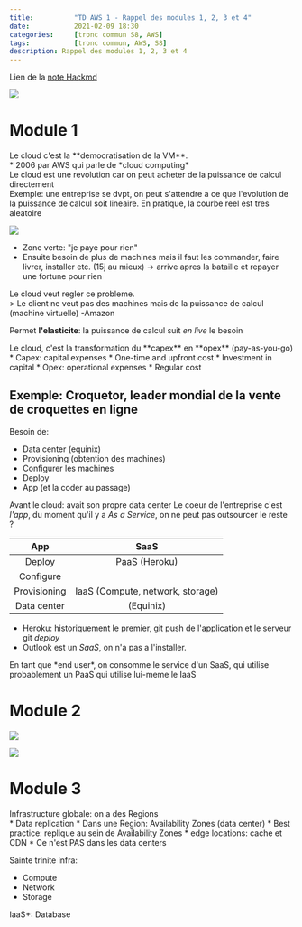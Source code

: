 ```yaml
---
title:          "TD AWS 1 - Rappel des modules 1, 2, 3 et 4"
date:           2021-02-09 18:30
categories:     [tronc commun S8, AWS]
tags:           [tronc commun, AWS, S8]
description: Rappel des modules 1, 2, 3 et 4
---
```

Lien de la [note Hackmd](https://hackmd.io/@lemasymasa/r1268Bl-d)

![](https://i.imgur.com/MF1fTmi.png)

# Module 1

<div class="alert alert-info" role="alert" markdown="1">
Le cloud c'est la **democratisation de la VM**.
</div>
* 2006 par AWS qui parle de *cloud computing*

<div class="alert alert-success" role="alert" markdown="1">
Le cloud est une revolution car on peut acheter de la puissance de calcul directement
</div>
Exemple: une entreprise se dvpt, on peut s'attendre a ce que l'evolution de la puissance de calcul soit lineaire. En pratique, la courbe reel est tres aleatoire

![](https://i.imgur.com/EhgPm27.png)
* Zone verte: "je paye pour rien"
* Ensuite besoin de plus de machines mais il faut les commander, faire livrer, installer etc. (15j au mieux) $\rightarrow$ arrive apres la bataille et repayer une fortune pour rien

<div class="alert alert-danger" role="alert" markdown="1">
Le cloud veut regler ce probleme.
</div>
> Le client ne veut pas des machines mais de la puissance de calcul (machine virtuelle) -Amazon

Permet **l'elasticite**: la puissance de calcul suit *en live* le besoin

<div class="alert alert-danger" role="alert" markdown="1">
Le cloud, c'est la transformation du **capex** en **opex** (pay-as-you-go)
</div>
* Capex: capital expenses
    * One-time and upfront cost
    * Investment in capital
* Opex: operational expenses
    * Regular cost

## Exemple: Croquetor, leader mondial de la vente de croquettes en ligne
Besoin de:
* Data center (equinix)
* Provisioning (obtention des machines)
* Configurer les machines
* Deploy
* App (et la coder au passage)

Avant le cloud: avait son propre data center
Le coeur de l'entreprise c'est *l'app*, du moment qu'il y a *As a Service*, on ne peut pas outsourcer le reste ?

|App|SaaS|
|:-:|:-:|
|Deploy|PaaS (Heroku)|
|Configure||
|Provisioning|IaaS (Compute, network, storage)|
|Data center|(Equinix)|

* Heroku: historiquement le premier, git push de l'application et le serveur git *deploy*
* Outlook est un *SaaS*, on n'a pas a l'installer.

<div class="alert alert-warning" role="alert" markdown="1">
En tant que *end user*, on consomme le service d'un SaaS, qui utilise probablement un PaaS qui utilise lui-meme le IaaS
</div>

# Module 2
![](https://i.imgur.com/6VjlH0M.png)

![](https://i.imgur.com/MOrnpQo.png)

# Module 3
<div class="alert alert-info" role="alert" markdown="1">
Infrastructure globale: on a des Regions
</div>
* Data replication
* Dans une Region: Availability Zones (data center)
* Best practice: replique au sein de Availability Zones
* edge locations: cache et CDN
    * Ce n'est PAS dans les data centers

Sainte trinite infra:
* Compute
* Network
* Storage

<div class="alert alert-info" role="alert" markdown="1">
IaaS+: Database
</div>